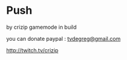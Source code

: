 Push
====

by crizip gamemode in build

you can donate paypal : tvdegreg@gmail.com

http://twitch.tv/crizip

